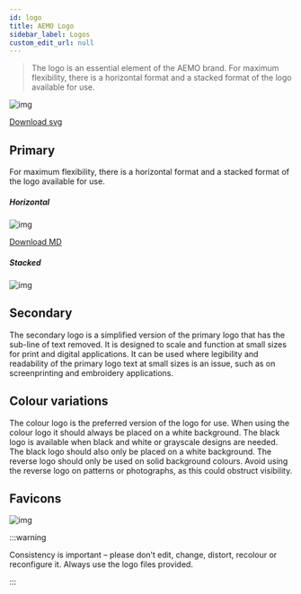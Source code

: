 ```yaml
---
id: logo
title: AEMO Logo
sidebar_label: Logos
custom_edit_url: null
---
```


> The logo is an essential element of the AEMO brand.
For maximum flexibility, there is a horizontal format and a stacked format of the logo available for use.

![img](/AEMO_Icon_NSW.svg)

[Download svg](/AEMO_Icon_NSW.svg)

## Primary

For maximum flexibility, there is a horizontal format and a stacked format of the logo available for use.

##### Horizontal

![img](/img/logos/logo-primary-dark.svg) 

[Download MD](/img/logos/logo-primary-dark.svg)



##### Stacked

![img](/img/logos/logo-primary-dark-v.svg)

## Secondary

The secondary logo is a simplified version of the primary logo that has the sub-line of text removed. It is designed to scale and function at small sizes for print and digital applications. It can be used where legibility and readability of the primary logo text at small sizes is an issue, such as on screenprinting and embroidery applications.

## Colour variations

The colour logo is the preferred version of the logo for use. When using the colour logo it should always be placed on a white background.
The black logo is available when black and white or grayscale designs are needed. The black logo should also only be placed on a white background.
The reverse logo should only be used on solid background colours. Avoid using the reverse logo on patterns or photographs, as this could obstruct visibility.

## Favicons
![img](/img/logo.svg)


:::warning

Consistency is important – please don’t edit, change, distort, recolour or reconfigure it. Always use the logo files provided.

:::